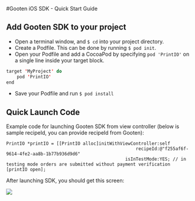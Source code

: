 #Gooten iOS SDK - Quick Start Guide

## Add Gooten SDK to your project

- Open a terminal window, and ```$ cd``` into your project directory.
- Create a Podfile. This can be done by running ```$ pod init```.
- Open your Podfile and add a CocoaPod by specifying ```pod 'PrintIO'``` on a single line inside your target block.
```Java
target 'MyProject' do
	pod 'PrintIO'
end
```
- Save your Podfile and run ```$ pod install```

## Quick Launch Code

Example code for launching Gooten SDK from view controller (below is sample recipeId, you can provide recipeId from Gooten):
```
PrintIO *printIO = [[PrintIO alloc]initWithViewController:self 
                                                 recipeId:@"f255af6f-9614-4fe2-aa8b-1b77b936d9d6"
                                             isInTestMode:YES; // in testing mode orders are submitted without payment verification
[printIO open];
```

After launching SDK, you should get this screen:


![](https://dl.dropboxusercontent.com/u/19321066/printIO/wosettings.png)
